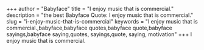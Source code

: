 +++
author = "Babyface"
title = "I enjoy music that is commercial."
description = "the best Babyface Quote: I enjoy music that is commercial."
slug = "i-enjoy-music-that-is-commercial"
keywords = "I enjoy music that is commercial.,babyface,babyface quotes,babyface quote,babyface sayings,babyface saying,quotes, sayings,quote, saying, motivation"
+++
I enjoy music that is commercial.
